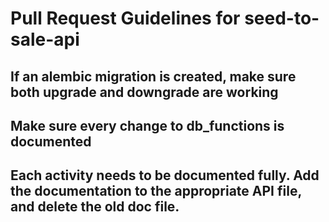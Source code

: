 # Pull Request Guidelines for seed-to-sale-api

## If an alembic migration is created, make sure both upgrade and downgrade are working
## Make sure every change to db_functions is documented
## Each activity needs to be documented fully. Add the documentation to the appropriate API file, and delete the old doc file.